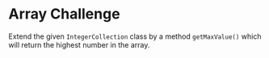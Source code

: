 # Array Challenge

Extend the given `IntegerCollection` class by a method `getMaxValue()` which will return the highest number in the array.